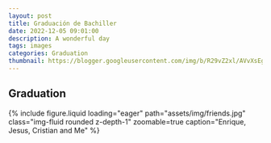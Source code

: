 ```yaml
---
layout: post
title: Graduación de Bachiller
date: 2022-12-05 09:01:00
description: A wonderful day 
tags: images
categories: Graduation
thumbnail: https://blogger.googleusercontent.com/img/b/R29vZ2xl/AVvXsEg2jKfisslcmBsJO5zuDXRhVzzHAohibqRA1iHIDMJe6SY5VPFrG7YQHKDB6NYC1Qn3N5dyyeUlrg8sawRiL0Q5GXq9DuAXjYZCwfCOQkrp5G3MrYA_NkMbo3cQ9JoQEIHW2en973f-RaOC/s1600/1.jpg
---
```


## Graduation

<div class="row mt-3 align-items-center">
    <div class="col-sm-5 mt-4 mt-md-0">
        {% include figure.liquid loading="eager" path="assets/img/friends.jpg" class="img-fluid rounded z-depth-1" zoomable=true caption="Enrique, Jesus, Cristian and Me" %}
    </div>
</div>
